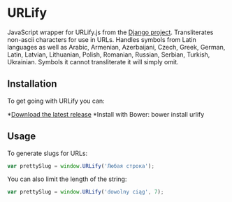 # URLify

JavaScript wrapper for URLify.js from the [Django project](https://github.com/django/django/blob/master/django/contrib/admin/static/admin/js/urlify.js). Transliterates non-ascii characters for use in URLs.
Handles symbols from Latin languages as well as Arabic, Armenian, Azerbaijani, Czech, Greek, German, Latin, Latvian, Lithuanian,
 Polish, Romanian, Russian, Serbian, Turkish, Ukrainian. Symbols it cannot transliterate it will simply omit.

## Installation

To get going with URLify you can:

*[Download the latest release](https://github.com/nikpachoo/urlify/archive/master.zip)
*Install with Bower: bower install urlify


## Usage

To generate slugs for URLs:

```javascript
var prettySlug = window.URLify('Любая строка');
```
You can also limit the length of the string:
```javascript
var prettySlug = window.URLify('dowolny ciąg', 7);
```
